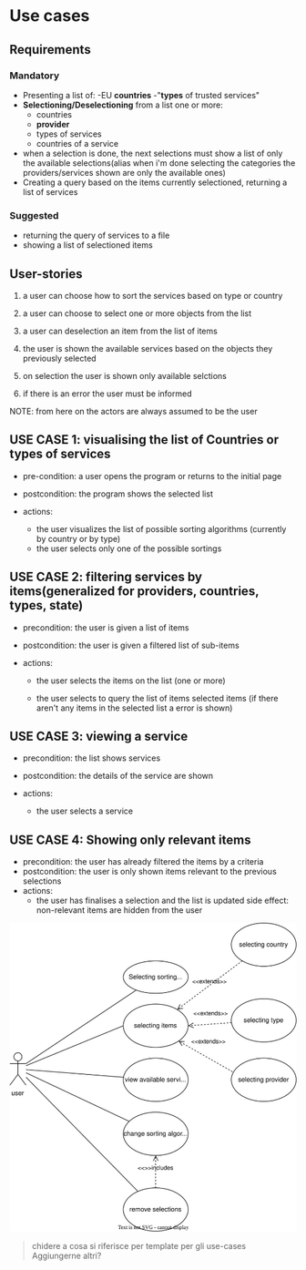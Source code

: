 # Use cases

## Requirements

### Mandatory

- Presenting a list of:
    -EU **countries**
    -"**types** of trusted services"
- **Selectioning/Deselectioning** from a list one or more:
  - countries
  - **provider**
  - types of services
  - countries of a service
- when a selection is done, the next selections must show a list of only the available selections(alias when i'm done selecting the categories the providers/services shown are only the available ones)
- Creating a query based on the items currently selectioned, returning a list of services

### Suggested

- returning the query of services to a file
- showing a list of selectioned items

## User-stories

1. a user can choose how to sort the services based on type or country

2. a user can choose to select one or more objects from the list

3. a user can deselection an item from the list of items

4. the user is shown the available services based on the objects they previously selected

5. on selection the user is shown only available selctions

6. if there is an error the user must be informed

NOTE: from here on the actors are always assumed to be the user

## USE CASE 1: visualising the list of Countries or types of services

- pre-condition: a user opens the program or returns to the initial page

- postcondition: the program shows the selected list

- actions:
  - the user visualizes the list of possible sorting algorithms (currently by country or by type)
  - the user selects only one of the possible sortings

## USE CASE 2: filtering services by items(generalized for providers, countries, types, state)

- precondition: the user is given a list of items

- postcondition: the user is given a filtered list of sub-items

- actions:

  - the user selects the items on the list (one or more)

  - the user selects to query the list of items selected items (if there aren't any items in the selected list a error is shown)

## USE CASE 3: viewing a service

- precondition: the list shows services

- postcondition: the details of the service are shown

- actions:
  - the user selects a service

## USE CASE 4: Showing only relevant items

- precondition: the user has already filtered the items by a criteria
- postcondition: the user is only shown items relevant to the previous selections
- actions:
  - the user has finalises a selection and the list is updated
side effect: non-relevant items are hidden from the user

![Alt text](./use_cases_diagram.svg)
>chidere a cosa si riferisce per template per gli use-cases
>Aggiungerne altri?
